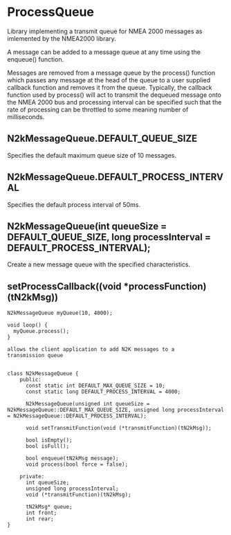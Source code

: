 # ProcessQueue

Library implementing a transmit queue for NMEA 2000 messages as imlemented
by the NMEA2000 library.

A message can be added to a message queue at any time using the enqueue()
function.

Messages are removed from a message queue by the process() function which
passes any message at the head of the queue to a user supplied callback
function and removes it from the queue. Typically, the callback function
used by process() will act to transmit the dequeued message onto the
NMEA 2000 bus and processing interval can be specified such that the
rate of processing can be throttled to some meaning number of milliseconds.

## N2kMessageQueue.DEFAULT_QUEUE_SIZE
Specifies the default maximum queue size of 10 messages.

## N2kMessageQueue.DEFAULT_PROCESS_INTERVAL
Specifies the default process interval of 50ms.

## N2kMessageQueue(int queueSize = DEFAULT_QUEUE_SIZE, long processInterval = DEFAULT_PROCESS_INTERVAL);
Create a new message queue with the specified characteristics.

## setProcessCallback((void *processFunction)(tN2kMsg))
```
N2kMessageQueue myQueue(10, 4000);

void loop() {
  myQueue.process();
}

allows the client application to add N2K messages to a
transmission queue 


class N2kMessageQueue {
    public:
      const static int DEFAULT_MAX_QUEUE_SIZE = 10;
      const static long DEFAULT_PROCESS_INTERVAL = 4000;

      N2kMessageQueue(unsigned int queueSize = N2kMessageQueue::DEFAULT_MAX_QUEUE_SIZE, unsigned long processInterval = N2kMessageQueue::DEFAULT_PROCESS_INTERVAL);

      void setTransmitFunction(void (*transmitFunction)(tN2kMsg));

      bool isEmpty();
      bool isFull();

      bool enqueue(tN2kMsg message);
      void process(bool force = false);

    private:
      int queueSize;
      unsigned long processInterval;
      void (*transmitFunction)(tN2kMsg);

      tN2kMsg* queue;
      int front;
      int rear;
}

